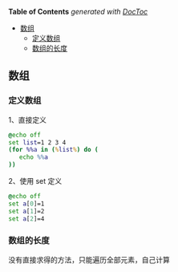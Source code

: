 <!-- START doctoc generated TOC please keep comment here to allow auto update -->
<!-- DON'T EDIT THIS SECTION, INSTEAD RE-RUN doctoc TO UPDATE -->
**Table of Contents**  *generated with [DocToc](https://github.com/thlorenz/doctoc)*

- [数组](#%E6%95%B0%E7%BB%84)
  - [定义数组](#%E5%AE%9A%E4%B9%89%E6%95%B0%E7%BB%84)
  - [数组的长度](#%E6%95%B0%E7%BB%84%E7%9A%84%E9%95%BF%E5%BA%A6)

<!-- END doctoc generated TOC please keep comment here to allow auto update -->

## 数组

### 定义数组

1、直接定义

```bat
@echo off
set list=1 2 3 4
(for %%a in (%list%) do (
   echo %%a
))
```

2、使用 set 定义

```bat
@echo off
set a[0]=1
set a[1]=2
set a[2]=4
```

### 数组的长度

没有直接求得的方法，只能遍历全部元素，自己计算